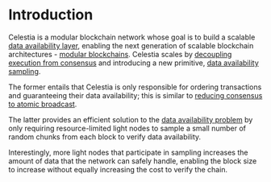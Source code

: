 # Introduction
<!-- markdownlint-disable MD013 -->

Celestia is a modular blockchain network whose goal is to build a scalable [data availability layer](https://blog.celestia.org/celestia-a-scalable-general-purpose-data-availability-layer-for-decentralized-apps-and-trust-minimized-sidechains/), enabling the next generation of scalable blockchain architectures - [modular blockchains](https://celestia.org/learn/). Celestia scales by [decoupling execution from consensus](https://arxiv.org/abs/1905.09274) and introducing a new primitive, [data availability sampling](https://arxiv.org/abs/1809.09044).

The former entails that Celestia is only responsible for ordering transactions and guaranteeing their data availability; this is similar to [reducing consensus to atomic broadcast](https://en.wikipedia.org/wiki/Atomic_broadcast#Equivalent_to_Consensus).

The latter provides an efficient solution to the [data availability problem](https://coinmarketcap.com/alexandria/article/what-is-data-availability) by only requiring resource-limited light nodes to sample a small number of random chunks from each block to verify data availability.

Interestingly, more light nodes that participate in sampling increases the amount of data that the network can safely handle, enabling the block size to increase without equally increasing the cost to verify the chain.
